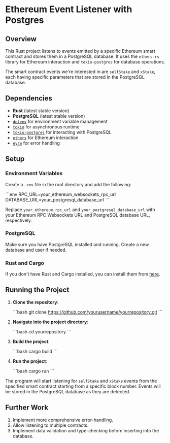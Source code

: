 # Ethereum Event Listener with Postgres

## Overview

This Rust project listens to events emitted by a specific Ethereum smart contract and stores them in a PostgreSQL database. It uses the `ethers-rs` library for Ethereum interaction and `tokio-postgres` for database operations.

The smart contract events we're interested in are `selfStake` and `xStake`, each having specific parameters that are stored in the PostgreSQL database.

## Dependencies

- **Rust** (latest stable version)
- **PostgreSQL** (latest stable version)
- [`dotenv`](https://crates.io/crates/dotenv) for environment variable management
- [`tokio`](https://crates.io/crates/tokio) for asynchronous runtime
- [`tokio-postgres`](https://crates.io/crates/tokio-postgres) for interacting with PostgreSQL
- [`ethers`](https://crates.io/crates/ethers) for Ethereum interaction
- [`eyre`](https://crates.io/crates/eyre) for error handling

## Setup

### Environment Variables

Create a `.env` file in the root directory and add the following:

\```env
RPC_URL=your_ethereum_websockets_rpc_url
DATABASE_URL=your_postgresql_database_url
\```

Replace `your_ethereum_rpc_url` and `your_postgresql_database_url` with your Ethereum RPC Websockets URL and PostgreSQL database URL, respectively.

### PostgreSQL

Make sure you have PostgreSQL installed and running. Create a new database and user if needed.

### Rust and Cargo

If you don't have Rust and Cargo installed, you can install them from [here](https://rustup.rs/).

## Running the Project

1. **Clone the repository**:

   \```bash
   git clone https://github.com/yourusername/yourrepository.git
   \```

2. **Navigate into the project directory**:

   \```bash
   cd yourrepository
   \```

3. **Build the project**:

   \```bash
   cargo build
   \```

4. **Run the project**:

   \```bash
   cargo run
   \```

The program will start listening for `selfStake` and `xStake` events from the specified smart contract starting from a specific block number. Events will be stored in the PostgreSQL database as they are detected.

## Further Work

1. Implement more comprehensive error-handling.
2. Allow listening to multiple contracts.
3. Implement data validation and type-checking before inserting into the database.
